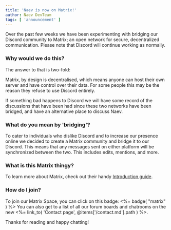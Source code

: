 ```yaml
---
title: 'Naev is now on Matrix!'
author: Naev DevTeam
tags: [ 'announcement' ]
---
```

Over the past few weeks we have been experimenting with bridging our Discord community to Matrix; an open network for secure, decentralized communication. Please note that Discord will continue working as normally.

### Why would we do this?
The answer to that is two-fold:

Matrix, by design is decentralised, which means anyone can host their own server and have control over their data. For some people this may be the reason they refuse to use Discord entirely.

If something bad happens to Discord we will have some record of the discussions that have been had since these two networks have been bridged, and have an alternative place to discuss Naev.

### What do you mean by 'bridging'?
To cater to individuals who dislike Discord and to increase our presence online we decided to create a Matrix community and bridge it to our Discord. This means that any messages sent on either platform will be synchronized between the two. This includes edits, mentions, and more.

### What is this Matrix thingy?
To learn more about Matrix, check out their handy [Introduction guide](https://matrix.org/docs/guides/introduction/).

### How do I join?
To join our Matrix Space, you can click on this badge: <%= badge( "matrix" ) %>
You can also get to a list of all our forum boards and chatrooms on the new <%= link_to( 'Contact page', @items['/contact.md'].path ) %>.

Thanks for reading and happy chatting!
